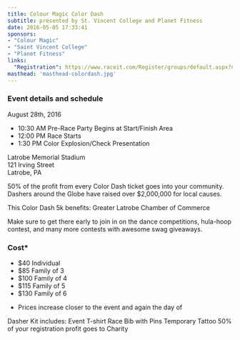 ```yaml
---
title: Colour Magic Color Dash
subtitle: presented by St. Vincent College and Planet Fitness
date: 2016-05-05 17:33:41
sponsors:
- "Colour Magic"
- "Saint Vincent College"
- "Planet Fitness"
links:
  "Registration": https://www.raceit.com/Register/groups/default.aspx?newgroup=true&event=37299
masthead: 'masthead-colordash.jpg'
---
```

### Event details and schedule
August 28th, 2016
+ 10:30 AM Pre-Race Party Begins at Start/Finish Area
+ 12:00 PM Race Starts
+ 1:30 PM Color Explosion/Check Presentation

Latrobe Memorial Stadium  
121 Irving Street  
Latrobe, PA

50% of the profit from every Color Dash ticket goes into your community. Dashers around the Globe have raised over $2,000,000 for local causes.

This Color Dash 5k benefits: Greater Latrobe Chamber of Commerce

Make sure to get there early to join in on the dance competitions, hula-hoop contest, and many more contests with awesome swag giveaways.

### Cost*
+ $40 Individual
+ $85 Family of 3
+ $100 Family of 4
+ $115 Family of 5
+ $130 Family of 6
* Prices increase closer to the event and again the day of

Dasher Kit includes:
Event T-shirt
Race Bib with Pins
Temporary Tattoo
50% of your registration profit goes to Charity
